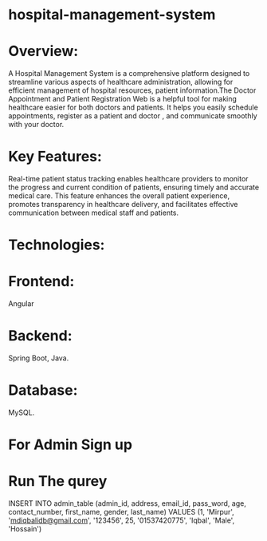 # hospital-management-system
# Overview: 
A Hospital Management System is a comprehensive platform designed to streamline various aspects of healthcare administration, allowing for efficient management of hospital resources, patient information.The Doctor Appointment and Patient Registration Web is a helpful tool for making healthcare easier for both doctors and patients. It helps you easily schedule appointments, register as a patient and doctor , and communicate smoothly with your doctor.
# Key Features: 
Real-time patient status tracking enables healthcare providers to monitor the progress and current condition of patients, ensuring timely and accurate medical care. This feature enhances the overall patient experience, promotes transparency in healthcare delivery, and facilitates effective communication between medical staff and patients.

# Technologies:
# Frontend: 
Angular
# Backend:
Spring Boot, Java.
# Database:
MySQL.

# For Admin Sign up
# Run The qurey 
 INSERT INTO admin_table (admin_id, address, email_id, pass_word, age, contact_number, first_name, gender, last_name) VALUES (1, 'Mirpur', 'mdiqbalidb@gmail.com', '123456', 25, '01537420775', 'Iqbal', 'Male', 'Hossain')
